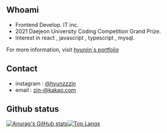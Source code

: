 ## Whoami 

 - Frontend Develop. IT inc.
 - 2021 Daejeon University Coding Competition Grand Prize.
 - interest in react , javascript , typescript , mysql.
 
For more information, visit [hyunjin`s portfolio](https://hyunzzin.netlify.app/)


## Contact
  - instagram : [@hyunzzzin](https://www.instagram.com/hz1nnnn/)
  - email : zin-@kakao.com


## Github status

  [![Anurag's GitHub stats](https://github-readme-stats.vercel.app/api?username=hyunzzzin)](https://github.com/hyunzzzin/github-readme-stats)[![Top Langs](https://github-readme-stats.vercel.app/api/top-langs/?username=hyunzzzin&layout=compact)](https://github.com/hyunzzzin/github-readme-stats)
